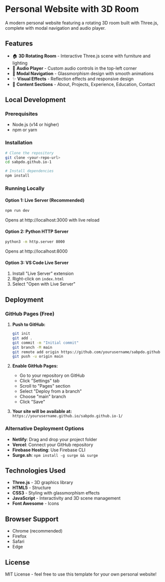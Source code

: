 # Personal Website with 3D Room

A modern personal website featuring a rotating 3D room built with Three.js, complete with modal navigation and audio player.

## Features

- 🏠 **3D Rotating Room** - Interactive Three.js scene with furniture and lighting
- 🎵 **Audio Player** - Custom audio controls in the top-left corner
- 📱 **Modal Navigation** - Glassmorphism design with smooth animations
- ✨ **Visual Effects** - Reflection effects and responsive design
- 📄 **Content Sections** - About, Projects, Experience, Education, Contact

## Local Development

### Prerequisites

- Node.js (v14 or higher)
- npm or yarn

### Installation

```bash
# Clone the repository
git clone <your-repo-url>
cd sabpdo.github.io-1

# Install dependencies
npm install
```

### Running Locally

#### Option 1: Live Server (Recommended)

```bash
npm run dev
```

Opens at http://localhost:3000 with live reload

#### Option 2: Python HTTP Server

```bash
python3 -m http.server 8000
```

Opens at http://localhost:8000

#### Option 3: VS Code Live Server

1. Install "Live Server" extension
2. Right-click on `index.html`
3. Select "Open with Live Server"

## Deployment

### GitHub Pages (Free)

1. **Push to GitHub:**

   ```bash
   git init
   git add .
   git commit -m "Initial commit"
   git branch -M main
   git remote add origin https://github.com/yourusername/sabpdo.github.io-1.git
   git push -u origin main
   ```

2. **Enable GitHub Pages:**

   - Go to your repository on GitHub
   - Click "Settings" tab
   - Scroll to "Pages" section
   - Select "Deploy from a branch"
   - Choose "main" branch
   - Click "Save"

3. **Your site will be available at:**
   `https://yourusername.github.io/sabpdo.github.io-1/`

### Alternative Deployment Options

- **Netlify**: Drag and drop your project folder
- **Vercel**: Connect your GitHub repository
- **Firebase Hosting**: Use Firebase CLI
- **Surge.sh**: `npm install -g surge && surge`

## Technologies Used

- **Three.js** - 3D graphics library
- **HTML5** - Structure
- **CSS3** - Styling with glassmorphism effects
- **JavaScript** - Interactivity and 3D scene management
- **Font Awesome** - Icons

## Browser Support

- Chrome (recommended)
- Firefox
- Safari
- Edge

## License

MIT License - feel free to use this template for your own personal website!
